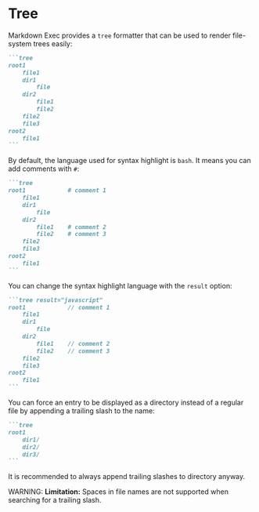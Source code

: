# Tree

Markdown Exec provides a `tree` formatter that can be used
to render file-system trees easily:

````md exec="1" source="tabbed-left" tabs="Markdown|Rendered"
```tree
root1
    file1
    dir1
        file
    dir2
        file1
        file2
    file2
    file3
root2
    file1
```
````

By default, the language used for syntax highlight is `bash`.
It means you can add comments with `#`:

````md exec="1" source="tabbed-left" tabs="Markdown|Rendered"
```tree
root1            # comment 1
    file1
    dir1
        file
    dir2
        file1    # comment 2
        file2    # comment 3
    file2
    file3
root2
    file1
```
````

You can change the syntax highlight language with the `result` option:

````md exec="1" source="tabbed-left" tabs="Markdown|Rendered"
```tree result="javascript"
root1            // comment 1
    file1
    dir1
        file
    dir2
        file1    // comment 2
        file2    // comment 3
    file2
    file3
root2
    file1
```
````

You can force an entry to be displayed as a directory instead of a regular file
by appending a trailing slash to the name:

````md exec="1" source="tabbed-left" tabs="Markdown|Rendered"
```tree
root1
    dir1/
    dir2/
    dir3/
```
````

It is recommended to always append trailing slashes to directory anyway.

WARNING: **Limitation:**
Spaces in file names are not supported when searching for a trailing slash.

